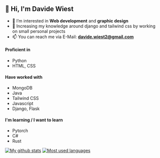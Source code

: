 ## 👋 Hi, I'm Davide Wiest
- 👀 I’m interested in **Web development** and **graphic design**
- 🌱 Increasing my knowledge around django and tailwind css by working on small personal projects
- 📫 You can reach me via E-Mail: **[davide.wiest2@gmail.com](mailto:davide.wiest2@gmail.com)**

#### Proficient in
- Python
- HTML, CSS

#### Have worked with
- MongoDB
- Java
- Tailwind CSS
- Javascript
- Django, Flask

#### I'm learning / I want to learn
- Pytorch
- C#
- Rust


[![My github stats](https://github-readme-stats.vercel.app/api?username=DavideWiest&theme=tokyonight)](https://github.com/anuraghazra/github-readme-stats)
[![Most used languages](https://github-readme-stats.vercel.app/api/top-langs/?username=DavideWiest&langs_count=8&theme=tokyonight)](https://github.com/anuraghazra/github-readme-stats)
